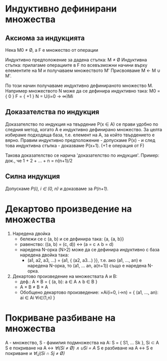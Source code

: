 # Индуктивно дефинирани множества
## Аксиома за индукцията
Нека M0 ≠ Ø, а F е множество от операции

Индуктивно предположение за дадена стъпка: M ≠ Ø
Индуктивна стъпка: прилагаме операциите в F по всевъзможни начини върху елементите на M и получаваем множеството M'
Присвояваме М ← M ∪ M'.

По този начин получаваме индуктивно дефинираното множество M.
Например множеството N може да се дефинира индуктивно така:
М0 = { 0 }
F = { +1 }
N = U(i=0 → ∞)Mi
## Доказателства по индукция
Доказателство по индукция на твърдение P(x ∈ A) се прави удобно по следния метод, когато A е индуктивно дефинирано множество.
За целта избираме подходяща база, т.е. елемент на A, за който твърдението е вярно.
Правим индуктивно предположение - допускаме P(x) - и след това индуктивна стъпка - доказваме P(x+1). (+1 е операция от F)

Такова доказателство се нарича 'доказателство по индукция'.
Пример: док., че 1 + 2 + ... + n = n(n+1)/2

## Силна индукция
Допускаме _P(i), i ∈ (0, n)_ и доказваме за _P(n+1)_.

# Декартово произведение на множества
1. Наредена двойка
    - бележи се с (a, b) и се дефинира така: {a, {a, b}}
    - равенство: ((a, b) = (c, d)) ↔ (a = c ∧ b = d)
    - наредена N-орка (N>2) може да се дефинира индуктивно с база наредена двойка така:
        - (a1, a2, a3, ...) = {a1, { (a2, a3...) }}, т.е. ако (a1, …, an) е наредена N-орка, то (а1, … аn, a(n+1)) също е наредена N-орка.
2. Декартово произведение на множествата A и B:
    - деф.: A × B = { (a, b): a ∈ A ∧ b ∈ B }
    - A × B ≠ B × A
    - Обобщено декартово произведение: ×Ai(i=0, i→n) = { (a1, …, an): ai ∈ Ai ∀i∈(1,n) }

# Покриване разбиване на множества
A - множество, S - фамилия подмножества на A: S = { S1, … Sk }, Si ⊂ A
S е покриване на A ↔ _∀i(Si ≠ Ø) ∧ ∪Si = A_
S е разбиване на А ↔ S е покриване и _∀i,j(Si ∩ Sj ≠ Ø)_
